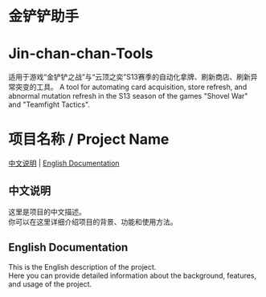 # 金铲铲助手
# Jin-chan-chan-Tools
适用于游戏“金铲铲之战”与“云顶之奕”S13赛季的自动化拿牌、刷新商店、刷新异常突变的工具。
A tool for automating card acquisition, store refresh, and abnormal mutation refresh in the S13 season of the games "Shovel War" and "Teamfight Tactics".

# 项目名称 / Project Name

[中文说明](#中文说明) | [English Documentation](#english-documentation)

## 中文说明

这里是项目的中文描述。  
你可以在这里详细介绍项目的背景、功能和使用方法。

## English Documentation

This is the English description of the project.  
Here you can provide detailed information about the background, features, and usage of the project.
